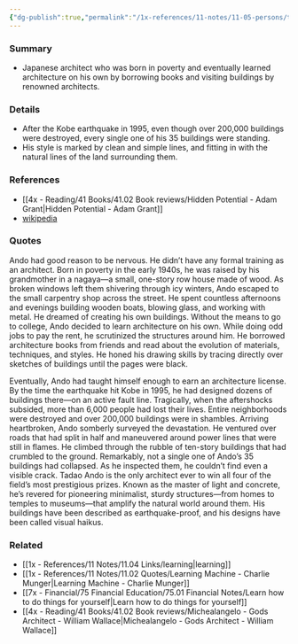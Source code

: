 ```yaml
---
{"dg-publish":true,"permalink":"/1x-references/11-notes/11-05-persons/tadao-ando/","title":"Ando","created":"2024-05-29T20:33:05.943+03:00","updated":"2024-05-30T07:57:06.050+03:00"}
---
```



### Summary
- Japanese architect who was born in poverty and eventually learned architecture on his own by borrowing books and visiting buildings by renowned architects.

### Details
- After the Kobe earthquake in 1995, even though over 200,000 buildings were destroyed, every single one of his 35 buildings were standing.
- His style is marked by clean and simple lines, and fitting in with the natural lines of the land surrounding them.

### References
- [[4x - Reading/41 Books/41.02 Book reviews/Hidden Potential - Adam Grant\|Hidden Potential - Adam Grant]]
- [wikipedia]()

### Quotes
Ando had good reason to be nervous. He didn’t have any formal training as an architect. Born in poverty in the early 1940s, he was raised by his grandmother in a nagaya—a small, one-story row house made of wood. As broken windows left them shivering through icy winters, Ando escaped to the small carpentry shop across the street. He spent countless afternoons and evenings building wooden boats, blowing glass, and working with metal. He dreamed of creating his own buildings. Without the means to go to college, Ando decided to learn architecture on his own. While doing odd jobs to pay the rent, he scrutinized the structures around him. He borrowed architecture books from friends and read about the evolution of materials, techniques, and styles. He honed his drawing skills by tracing directly over sketches of buildings until the pages were black.

Eventually, Ando had taught himself enough to earn an architecture license. By the time the earthquake hit Kobe in 1995, he had designed dozens of buildings there—on an active fault line. Tragically, when the aftershocks subsided, more than 6,000 people had lost their lives. Entire neighborhoods were destroyed and over 200,000 buildings were in shambles.
Arriving heartbroken, Ando somberly surveyed the devastation. He ventured over roads that had split in half and maneuvered around power lines that were still in flames. He climbed through the rubble of ten-story buildings that had crumbled to the ground. Remarkably, not a single one of Ando’s 35 buildings had collapsed. As he inspected them, he couldn’t find even a visible crack. Tadao Ando is the only architect ever to win all four of the field’s most
prestigious prizes. Known as the master of light and concrete, he’s revered for pioneering minimalist, sturdy structures—from homes to temples to museums—that amplify the natural world around them. His buildings have been described as earthquake-proof, and his designs have been called visual haikus.

### Related
- [[1x - References/11 Notes/11.04 Links/learning\|learning]]
- [[1x - References/11 Notes/11.02 Quotes/Learning Machine - Charlie Munger\|Learning Machine - Charlie Munger]]
- [[7x - Financial/75 Financial Education/75.01 Financial Notes/Learn how to do things for yourself\|Learn how to do things for yourself]]
- [[4x - Reading/41 Books/41.02 Book reviews/Michealangelo - Gods Architect - William Wallace\|Michealangelo - Gods Architect - William Wallace]]